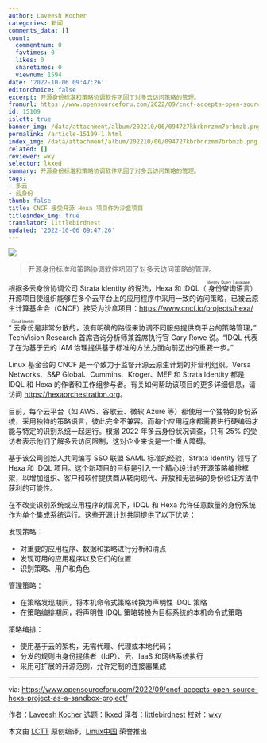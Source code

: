 ```yaml
---
author: Laveesh Kocher
categories: 新闻
comments_data: []
count:
  commentnum: 0
  favtimes: 0
  likes: 0
  sharetimes: 0
  viewnum: 1594
date: '2022-10-06 09:47:26'
editorchoice: false
excerpt: 开源身份标准和策略协调软件巩固了对多云访问策略的管理。
fromurl: https://www.opensourceforu.com/2022/09/cncf-accepts-open-source-hexa-project-as-a-sandbox-project/
id: 15109
islctt: true
banner_img: /data/attachment/album/202210/06/094727kbrbnrzmm7brbmzb.png
permalink: /article-15109-1.html
index_img: /data/attachment/album/202210/06/094727kbrbnrzmm7brbmzb.png.thumb.jpg
related: []
reviewer: wxy
selector: lkxed
summary: 开源身份标准和策略协调软件巩固了对多云访问策略的管理。
tags:
- 多云
- 云身份
thumb: false
title: CNCF 接受开源 Hexa 项目作为沙盒项目
titleindex_img: true
translator: littlebirdnest
updated: '2022-10-06 09:47:26'
---
```


![](/data/attachment/album/202210/06/094727kbrbnrzmm7brbmzb.png)



> 
> 开源身份标准和策略协调软件巩固了对多云访问策略的管理。
> 
> 
> 


根据多云身份协调公司 Strata Identity 的说法，Hexa 和 IDQL（<ruby> 身份查询语言 <rt>  Identity Query Language </rt></ruby>）开源项目使组织能够在多个云平台上的应用程序中采用一致的访问策略，已被云原生计算基金会（CNCF）接受为沙盒项目：<https://www.cncf.io/projects/hexa/>


“<ruby> 云身份 <rt>  Cloud Identity </rt></ruby> 是非常分散的，没有明确的路径来协调不同服务提供商平台的策略管理，” TechVision Research 首席咨询分析师兼首席执行官 Gary Rowe 说。“IDQL 代表了在为基于云的 IAM 治理提供基于标准的方法方面向前迈出的重要一步。”


Linux 基金会的 CNCF 是一个致力于监督开源云原生计划的非营利组织。Versa Networks、S&P Global、Cummins、Kroger、MEF 和 Strata Identity 都是 IDQL 和 Hexa 的作者和工作组参与者。有关如何帮助该项目的更多详细信息，请访问 <https://hexaorchestration.org>。


目前，每个云平台（如 AWS、谷歌云、微软 Azure 等）都使用一个独特的身份系统，采用独特的策略语言，彼此完全不兼容。而每个应用程序都需要进行硬编码才能与特定的识别系统一起运行。根据 2022 年多云身份状况调查，只有 25% 的受访者表示他们了解多云访问限制，这对企业来说是一个重大障碍。


基于该公司创始人共同编写 SSO 联盟 SAML 标准的经验，Strata Identity 领导了 Hexa 和 IDQL 项目。这个新项目的目标是引入一个精心设计的开源策略编排框架，以增加组织、客户和软件提供商从转向现代、开放和无密码的身份验证方法中获利的可能性。


在不改变识别系统或应用程序的情况下，IDQL 和 Hexa 允许任意数量的身份系统作为单个集成系统运行。这些开源计划共同提供了以下优势：


发现策略：


* 对重要的应用程序、数据和策略进行分析和清点
* 发现可用的应用程序以及它们的位置
* 识别策略、用户和角色


管理策略：


* 在策略发现期间，将本机命令式策略转换为声明性 IDQL 策略
* 在策略编排期间，将声明性 IDQL 策略转换为目标系统的本机命令式策略


策略编排：


* 使用基于云的架构，无需代理、代理或本地代码；
* 分发的规则由身份提供者（IdP）、云、IaaS 和网络系统执行
* 采用可扩展的开源范例，允许定制的连接器集成




---


via: <https://www.opensourceforu.com/2022/09/cncf-accepts-open-source-hexa-project-as-a-sandbox-project/>


作者：[Laveesh Kocher](https://www.opensourceforu.com/author/laveesh-kocher/) 选题：[lkxed](https://github.com/lkxed) 译者：[littlebirdnest](https://github.com/littlebirdnest) 校对：[wxy](https://github.com/wxy)


本文由 [LCTT](https://github.com/LCTT/TranslateProject) 原创编译，[Linux中国](https://linux.cn/) 荣誉推出
